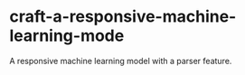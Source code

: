 # craft-a-responsive-machine-learning-mode
A responsive machine learning model with a parser feature.
